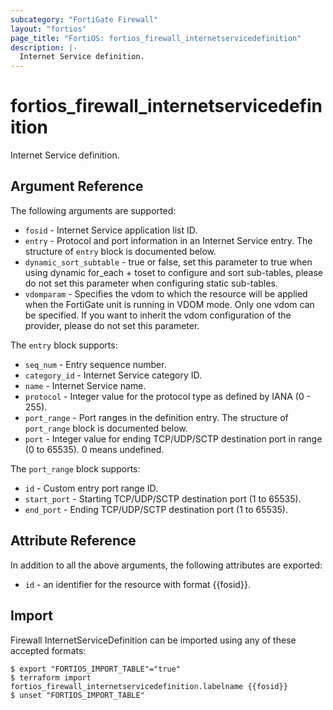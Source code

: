 ```yaml
---
subcategory: "FortiGate Firewall"
layout: "fortios"
page_title: "FortiOS: fortios_firewall_internetservicedefinition"
description: |-
  Internet Service definition.
---
```


# fortios_firewall_internetservicedefinition
Internet Service definition.

## Argument Reference

The following arguments are supported:

* `fosid` - Internet Service application list ID.
* `entry` - Protocol and port information in an Internet Service entry. The structure of `entry` block is documented below.
* `dynamic_sort_subtable` - true or false, set this parameter to true when using dynamic for_each + toset to configure and sort sub-tables, please do not set this parameter when configuring static sub-tables.
* `vdomparam` - Specifies the vdom to which the resource will be applied when the FortiGate unit is running in VDOM mode. Only one vdom can be specified. If you want to inherit the vdom configuration of the provider, please do not set this parameter.

The `entry` block supports:

* `seq_num` - Entry sequence number.
* `category_id` - Internet Service category ID.
* `name` - Internet Service name.
* `protocol` - Integer value for the protocol type as defined by IANA (0 - 255).
* `port_range` - Port ranges in the definition entry. The structure of `port_range` block is documented below.
* `port` - Integer value for ending TCP/UDP/SCTP destination port in range (0 to 65535). 0 means undefined.

The `port_range` block supports:

* `id` - Custom entry port range ID.
* `start_port` - Starting TCP/UDP/SCTP destination port (1 to 65535).
* `end_port` - Ending TCP/UDP/SCTP destination port (1 to 65535).


## Attribute Reference

In addition to all the above arguments, the following attributes are exported:
* `id` - an identifier for the resource with format {{fosid}}.

## Import

Firewall InternetServiceDefinition can be imported using any of these accepted formats:
```
$ export "FORTIOS_IMPORT_TABLE"="true"
$ terraform import fortios_firewall_internetservicedefinition.labelname {{fosid}}
$ unset "FORTIOS_IMPORT_TABLE"
```
